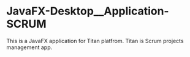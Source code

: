 # JavaFX-Desktop__Application-SCRUM
This is a JavaFX  application for Titan platfrom. Titan is Scrum projects management app.
